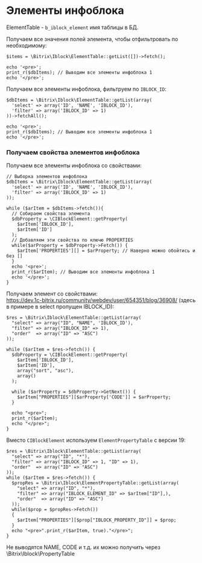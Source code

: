 # Элементы инфоблока
ElementTable - `b_iblock_element` имя таблицы в БД.

Получаем все значения полей элемента, чтобы отфильтровать по необходимому:

    $items = \Bitrix\Iblock\ElementTable::getList([])->fetch();

    echo '<pre>';
    print_r($dbItems); // Выводим все элементы инфоблока 1
    echo '</pre>';


Получаем все элементы инфоблока, фильтруем по `IBLOCK_ID`:

    $dbItems = \Bitrix\Iblock\ElementTable::getList(array(
      'select' => array('ID', 'NAME', 'IBLOCK_ID'),
      'filter' => array('IBLOCK_ID' => 1)
    ))->fetchAll();

    echo '<pre>';
    print_r($dbItems); // Выводим все элементы инфоблока 1
    echo '</pre>';

### Получаем свойства элементов инфоблока
Получаем все элементы инфоблока со свойствами:

    // Выборка элементов инфоблока
    $dbItems = \Bitrix\Iblock\ElementTable::getList(array(
      'select' => array('ID', 'NAME', 'IBLOCK_ID'),
      'filter' => array('IBLOCK_ID' => 1)
    ));

    while ($arItem = $dbItems->fetch()){
      // Собираем свойства элемента
      $dbProperty = \CIBlockElement::getProperty(
        $arItem['IBLOCK_ID'],
        $arItem['ID']
      );
      // Добавляем эти свойства по ключю PROPERTIES
      while($arProperty = $dbProperty->Fetch()) {
        $arItem['PROPERTIES'][] = $arProperty; // Наверно можно обойтись и без []
      }
      echo '<pre>';
      print_r($arItem); // Выводим все элементы инфоблока 1
      echo '</pre>';
    }

Получаем элемент со свойствами:  
https://dev.1c-bitrix.ru/community/webdev/user/654351/blog/36908/ (здесь в примере в select пропущен IBLOCK_ID):  

    $res = \Bitrix\Iblock\ElementTable::getList(array(
      "select" => array("ID", "NAME", 'IBLOCK_ID'),
      "filter" => array("IBLOCK_ID" => 1),
      "order"  => array("ID" => "ASC")
    ));

    while ($arItem = $res->fetch()) {
      $dbProperty = \CIBlockElement::getProperty(
        $arItem['IBLOCK_ID'], 
        $arItem['ID'],
        array("sort", "asc"), 
        array()
      );

      while ($arProperty = $dbProperty->GetNext()) {
        $arItem["PROPERTIES"][$arProperty['CODE']] = $arProperty;
      }

      echo "<pre>";
      print_r($arItem);
      echo "</pre>";
    }

Вместо `CIBlockElement` используем `ElementPropertyTable` с версии 19:

    $res = \Bitrix\Iblock\ElementTable::getList(array(
      "select" => array("ID", "*"),
      "filter" => array("IBLOCK_ID" => 1, "ID" => 1),
      "order"  => array("ID" => "ASC")
    ));
    while ($arItem = $res->fetch()) {
      $propRes = \Bitrix\Iblock\ElementPropertyTable::getList(array(
        "select" => array("ID", "*"),
        "filter" => array("IBLOCK_ELEMENT_ID" => $arItem["ID"],),
        "order"  => array("ID" => "ASC")
      ));
      while($prop = $propRes->Fetch())
      {
        $arItem["PROPERTIES"][$prop["IBLOCK_PROPERTY_ID"]] = $prop;
      }
      echo "<pre>".print_r($arItem, true)."</pre>";
    }

Не выводятся NAME, CODE и т.д. их можно получить через \Bitrix\Iblock\PropertyTable
